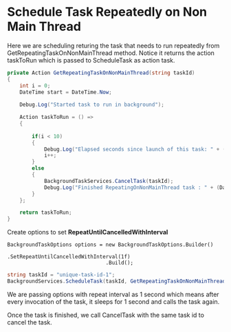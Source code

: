 # Schedule Task Repeatedly on Non Main Thread

Here we are scheduling returing the task that needs to run repeatedly from GetRepeatingTaskOnNonMainThread method. Notice it returns the action taskToRun which is passed to ScheduleTask as action task.

```csharp
private Action GetRepeatingTaskOnNonMainThread(string taskId)
{
    int i = 0;
    DateTime start = DateTime.Now;
    
    Debug.Log("Started task to run in background");

    Action taskToRun = () =>
    {
        
        if(i < 10)
        {
            Debug.Log("Elapsed seconds since launch of this task: " + (DateTime.Now - start).Seconds);
            i++;
        }
        else
        {
            BackgroundTaskServices.CancelTask(taskId);
            Debug.Log("Finished RepeatingOnNonMainThread task : " + (DateTime.Now - start).Seconds);
        }
    };

    return taskToRun;
}
```

Create options to set **RepeatUntilCancelledWithInterval**

```
BackgroundTaskOptions options = new BackgroundTaskOptions.Builder()
                                .SetRepeatUntilCancelledWithInterval(1f)
                                .Build();
```

```csharp
string taskId = "unique-task-id-1";
BackgroundServices.ScheduleTask(taskId, GetRepeatingTaskOnNonMainThread(taskId), options);
```

We are passing options with repeat interval as 1 second which means after every invocation of the task, it sleeps for 1 second and calls the task again.

Once the task is finished, we call CancelTask with the same task id to cancel the task.

